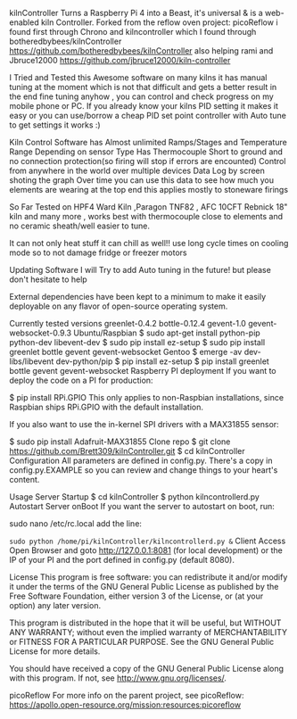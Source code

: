 kilnController
Turns a Raspberry Pi 4 into a Beast, it's universal & is a web-enabled kiln Controller. Forked from the reflow oven project: picoReflow i found first through Chrono and kilncontroller which I found through botheredbybees/kilnController https://github.com/botheredbybees/kilnController also helping rami and Jbruce12000 https://github.com/jbruce12000/kiln-controller

I Tried and Tested this Awesome software on many kilns it has manual tuning at the moment which is not that difficult and gets a better result in the end fine tuning anyhow , you can control and check progress on my mobile phone or PC. If you already know your kilns PID setting it makes it easy or you can use/borrow a cheap PID set point controller with Auto tune to get settings it works :)

Kiln Control Software has Almost unlimited Ramps/Stages and Temperature Range Depending on sensor Type Has Thermocouple Short to ground and no connection protection(so firing will stop if errors are encounted) Control from anywhere in the world over multiple devices Data Log by screen shoting the graph Over time you can use this data to see how much you elements are wearing at the top end this applies mostly to stoneware firings

So Far Tested on HPF4 Ward Kiln ,Paragon TNF82 , AFC 10CFT Rebnick 18" kiln and many more , works best with thermocouple close to elements and no ceramic sheath/well easier to tune.

It can not only heat stuff it can chill as well!! use long cycle times on cooling mode so to not damage fridge or freezer motors

Updating Software I will Try to add Auto tuning in the future! but please don't hesitate to help

External dependencies have been kept to a minimum to make it easily deployable on any flavor of open-source operating system.

Currently tested versions
greenlet-0.4.2
bottle-0.12.4
gevent-1.0
gevent-websocket-0.9.3
Ubuntu/Raspbian
$ sudo apt-get install python-pip python-dev libevent-dev
$ sudo pip install ez-setup
$ sudo pip install greenlet bottle gevent gevent-websocket
Gentoo
$ emerge -av dev-libs/libevent dev-python/pip
$ pip install ez-setup
$ pip install greenlet bottle gevent gevent-websocket
Raspberry PI deployment
If you want to deploy the code on a PI for production:

$ pip install RPi.GPIO
This only applies to non-Raspbian installations, since Raspbian ships RPi.GPIO with the default installation.

If you also want to use the in-kernel SPI drivers with a MAX31855 sensor:

$ sudo pip install Adafruit-MAX31855
Clone repo
$ git clone https://github.com/Brett309/kilnController.git
$ cd kilnController
Configuration
All parameters are defined in config.py. There's a copy in config.py.EXAMPLE so you can review and change things to your heart's content.

Usage
Server Startup
$ cd kilnController
$ python kilncontrollerd.py
Autostart Server onBoot
If you want the server to autostart on boot, run:

sudo nano /etc/rc.local
add the line:

`sudo python /home/pi/kilnController/kilncontrollerd.py &`
Client Access
Open Browser and goto http://127.0.0.1:8081 (for local development) or the IP of your PI and the port defined in config.py (default 8080).

License
This program is free software: you can redistribute it and/or modify it under the terms of the GNU General Public License as published by the Free Software Foundation, either version 3 of the License, or (at your option) any later version.

This program is distributed in the hope that it will be useful, but WITHOUT ANY WARRANTY; without even the implied warranty of MERCHANTABILITY or FITNESS FOR A PARTICULAR PURPOSE. See the GNU General Public License for more details.

You should have received a copy of the GNU General Public License along with this program. If not, see http://www.gnu.org/licenses/.

picoReflow
For more info on the parent project, see picoReflow: https://apollo.open-resource.org/mission:resources:picoreflow
